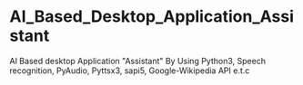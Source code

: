 # AI_Based_Desktop_Application_Assistant
AI Based desktop Application "Assistant" By Using Python3, Speech recognition, PyAudio, Pyttsx3, sapi5, Google-Wikipedia API e.t.c
